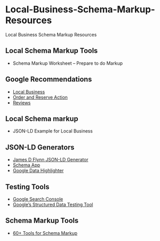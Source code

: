 # Local-Business-Schema-Markup-Resources
Local Business Schema Markup Resources
## Local Schema Markup Tools
* Schema Markup Worksheet – Prepare to do Markup
## Google Recommendations
* [Local Business](https://developers.google.com/search/docs/data-types/local-businesses)
* [Order and Reserve Action](https://developers.google.com/search/docs/data-types/local-businesses#business_action_properties)
* [Reviews](https://developers.google.com/search/docs/data-types/reviews)
## Local Schema markup
* JSON-LD Example for Local Business
## JSON-LD Generators
* [James D Flynn JSON-LD Generator](https://www.jamesdflynn.com/json-ld-schema-generator/)
* [Schema App](https://www.schemaapp.com/)
* [Google Data  Highlighter](https://www.google.com/webmasters/tools/data-highlighter?hl=en&siteUrl=http://www.hunchmanifest.com/)
## Testing Tools
* [Google Search Console](https://www.google.com/webmasters/verification/home?hl=en)
* [Google’s Structured Data Testing Tool](https://search.google.com/structured-data/testing-tool)
## Schema Markup Tools
* [60+ Tools for Schema Markup](https://search.google.com/structured-data/testing-tool)
